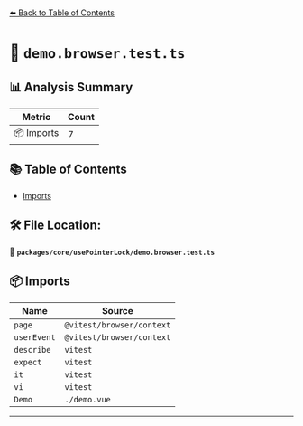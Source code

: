 [⬅️ Back to Table of Contents](../../../index.md)

# 📄 `demo.browser.test.ts`

## 📊 Analysis Summary

| Metric | Count |
|--------|-------|
| 📦 Imports | 7 |

## 📚 Table of Contents

- [Imports](#imports)

## 🛠️ File Location:
📂 **`packages/core/usePointerLock/demo.browser.test.ts`**

## 📦 Imports

| Name | Source |
|------|--------|
| `page` | `@vitest/browser/context` |
| `userEvent` | `@vitest/browser/context` |
| `describe` | `vitest` |
| `expect` | `vitest` |
| `it` | `vitest` |
| `vi` | `vitest` |
| `Demo` | `./demo.vue` |


---